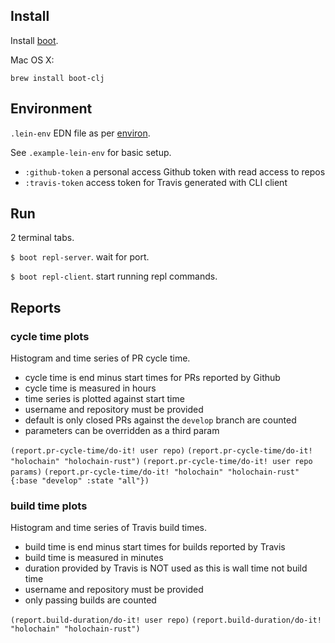 ## Install

Install [boot](https://github.com/boot-clj/boot).

Mac OS X:

`brew install boot-clj`

## Environment

`.lein-env` EDN file as per [environ](https://github.com/weavejester/environ).

See `.example-lein-env` for basic setup.

- `:github-token` a personal access Github token with read access to repos
- `:travis-token` access token for Travis generated with CLI client

## Run

2 terminal tabs.

`$ boot repl-server`. wait for port.

`$ boot repl-client`. start running repl commands.

## Reports

### cycle time plots

Histogram and time series of PR cycle time.

- cycle time is end minus start times for PRs reported by Github
- cycle time is measured in hours
- time series is plotted against start time
- username and repository must be provided
- default is only closed PRs against the `develop` branch are counted
- parameters can be overridden as a third param

`(report.pr-cycle-time/do-it! user repo)`
`(report.pr-cycle-time/do-it! "holochain" "holochain-rust")`
`(report.pr-cycle-time/do-it! user repo params)`
`(report.pr-cycle-time/do-it! "holochain" "holochain-rust" {:base "develop" :state "all"})`

### build time plots

Histogram and time series of Travis build times.

- build time is end minus start times for builds reported by Travis
- build time is measured in minutes
- duration provided by Travis is NOT used as this is wall time not build time
- username and repository must be provided
- only passing builds are counted

`(report.build-duration/do-it! user repo)`
`(report.build-duration/do-it! "holochain" "holochain-rust")`
